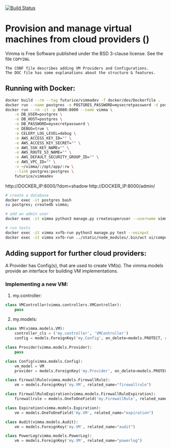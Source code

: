 [![Build Status](https://travis-ci.org/futurice/vimma2.svg?branch=master)](https://travis-ci.org/futurice/vimma2)

# Provision and manage virtual machines from cloud providers ()

Vimma is Free Software published under the BSD 3-clause license.
See the file `COPYING`.

```
The CONF file describes adding VM Providers and Configurations.
The DOC file has some explanations about the structure & features.
```

## Running with Docker:

```bash
docker build --rm --tag futurice/vimmadev -f docker/dev/Dockerfile .
docker run --name postgres -e POSTGRES_PASSWORD=mysecretpassword -d postgres
docker run --rm -it -p 8000:8000 --name vimma \
    -e DB_USER=postgres \
    -e DB_HOST=postgres \
    -e DB_PASSWORD=mysecretpassword \
    -e DEBUG=true \
    -e CELERY_LOG_LEVEL=debug \
    -e AWS_ACCESS_KEY_ID="" \
    -e AWS_ACCESS_KEY_SECRET="" \
    -e AWS_SSH_KEY_NAME="" \
    -e AWS_ROUTE_53_NAME="" \
    -e AWS_DEFAULT_SECURITY_GROUP_ID="" \
    -e AWS_VPC_ID="" \
    -v ~/vimma/:/opt/app/:rw \
    --link postgres:postgres \
    futurice/vimmadev
```
http://DOCKER_IP:8000/?dom=shadow
http://DOCKER_IP:8000/admin/

```bash
# create a database
docker exec -it postgres bash
su postgres; createdb vimma;

# add an admin user
docker exec -it vimma python3 manage.py createsuperuser --username vimma --email vimma@company.com

# run tests
docker exec -it vimma xvfb-run python3 manage.py test --noinput
docker exec -it vimma xvfb-run ../static/node_modules/.bin/wct ui/components/test/
```

## Adding support for further cloud providers:

A Provider has Config(s), that are used to create VM(s).
The vimma.models provide an interface for building VM implementations.

### Implementing a new VM:

1) my.controller:
```python
class VMController(vimma.controllers.VMController):
    pass
```

2) my.models:
```python
class VM(vimma.models.VM):
    controller_cls = ('my.controller', 'VMController')
    config = models.ForeignKey('my.Config', on_delete=models.PROTECT, related_name="vm")

class Provider(vimma.models.Provider):
    pass

class Config(vimma.models.Config):
    vm_model = VM
    provider = models.ForeignKey('my.Provider', on_delete=models.PROTECT, related_name="config")

class FirewallRule(vimma.models.FirewallRule):
    vm = models.ForeignKey('my.VM', related_name="firewallrule")

class FirewallRuleExpiration(vimma.models.FirewallRuleExpiration):
    firewallrule = models.OneToOneField('my.FirewallRule', related_name="expiration")

class Expiration(vimma.models.Expiration):
    vm = models.OneToOneField('my.VM', related_name="expiration")

class Audit(vimma.models.Audit):
    vm = models.ForeignKey('my.VM', related_name="audit")

class PowerLog(vimma.models.PowerLog):
    vm = models.ForeignKey('my.VM', related_name="powerlog")
```

